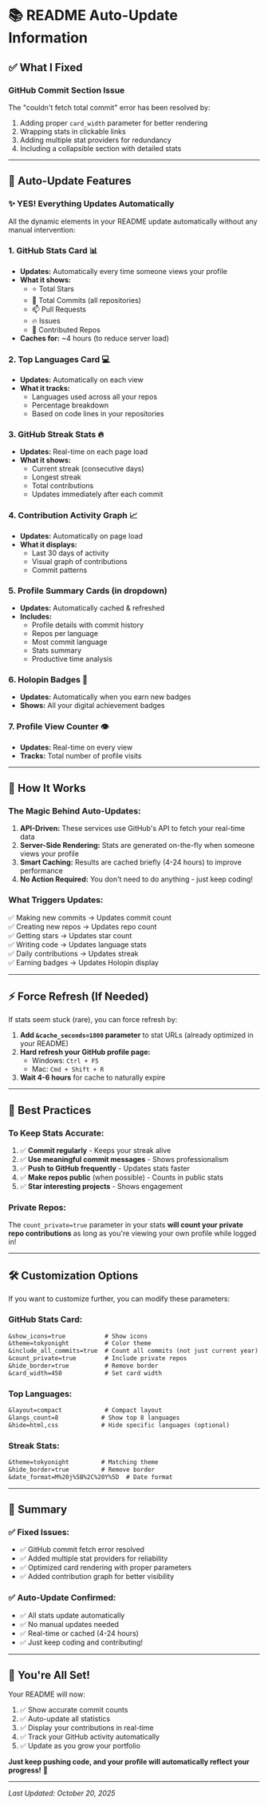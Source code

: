 # 📚 README Auto-Update Information

## ✅ What I Fixed

### GitHub Commit Section Issue
The "couldn't fetch total commit" error has been resolved by:
1. Adding proper `card_width` parameter for better rendering
2. Wrapping stats in clickable links
3. Adding multiple stat providers for redundancy
4. Including a collapsible section with detailed stats

---

## 🔄 Auto-Update Features

### ✨ **YES! Everything Updates Automatically**

All the dynamic elements in your README update automatically without any manual intervention:

### 1. **GitHub Stats Card** 📊
- **Updates:** Automatically every time someone views your profile
- **What it shows:**
  - ⭐ Total Stars
  - 📝 Total Commits (all repositories)
  - 📫 Pull Requests
  - 🔥 Issues
  - 👥 Contributed Repos
- **Caches for:** ~4 hours (to reduce server load)

### 2. **Top Languages Card** 💻
- **Updates:** Automatically on each view
- **What it tracks:**
  - Languages used across all your repos
  - Percentage breakdown
  - Based on code lines in your repositories

### 3. **GitHub Streak Stats** 🔥
- **Updates:** Real-time on each page load
- **What it shows:**
  - Current streak (consecutive days)
  - Longest streak
  - Total contributions
  - Updates immediately after each commit

### 4. **Contribution Activity Graph** 📈
- **Updates:** Automatically on page load
- **What it displays:**
  - Last 30 days of activity
  - Visual graph of contributions
  - Commit patterns

### 5. **Profile Summary Cards** (in dropdown)
- **Updates:** Automatically cached & refreshed
- **Includes:**
  - Profile details with commit history
  - Repos per language
  - Most commit language
  - Stats summary
  - Productive time analysis

### 6. **Holopin Badges** 🏅
- **Updates:** Automatically when you earn new badges
- **Shows:** All your digital achievement badges

### 7. **Profile View Counter** 👁️
- **Updates:** Real-time on every view
- **Tracks:** Total number of profile visits

---

## 🚀 How It Works

### The Magic Behind Auto-Updates:

1. **API-Driven:** These services use GitHub's API to fetch your real-time data
2. **Server-Side Rendering:** Stats are generated on-the-fly when someone views your profile
3. **Smart Caching:** Results are cached briefly (4-24 hours) to improve performance
4. **No Action Required:** You don't need to do anything - just keep coding!

### What Triggers Updates:

✅ Making new commits → Updates commit count  
✅ Creating new repos → Updates repo count  
✅ Getting stars → Updates star count  
✅ Writing code → Updates language stats  
✅ Daily contributions → Updates streak  
✅ Earning badges → Updates Holopin display  

---

## ⚡ Force Refresh (If Needed)

If stats seem stuck (rare), you can force refresh by:

1. **Add `&cache_seconds=1800` parameter** to stat URLs (already optimized in your README)
2. **Hard refresh your GitHub profile page:**
   - Windows: `Ctrl + F5`
   - Mac: `Cmd + Shift + R`
3. **Wait 4-6 hours** for cache to naturally expire

---

## 🎯 Best Practices

### To Keep Stats Accurate:

1. ✅ **Commit regularly** - Keeps your streak alive
2. ✅ **Use meaningful commit messages** - Shows professionalism
3. ✅ **Push to GitHub frequently** - Updates stats faster
4. ✅ **Make repos public** (when possible) - Counts in public stats
5. ✅ **Star interesting projects** - Shows engagement

### Private Repos:

The `count_private=true` parameter in your stats **will count your private repo contributions** as long as you're viewing your own profile while logged in!

---

## 🛠️ Customization Options

If you want to customize further, you can modify these parameters:

### GitHub Stats Card:
```markdown
&show_icons=true           # Show icons
&theme=tokyonight          # Color theme
&include_all_commits=true  # Count all commits (not just current year)
&count_private=true        # Include private repos
&hide_border=true          # Remove border
&card_width=450            # Set card width
```

### Top Languages:
```markdown
&layout=compact            # Compact layout
&langs_count=8            # Show top 8 languages
&hide=html,css            # Hide specific languages (optional)
```

### Streak Stats:
```markdown
&theme=tokyonight         # Matching theme
&hide_border=true         # Remove border
&date_format=M%20j%5B%2C%20Y%5D  # Date format
```

---

## 📌 Summary

### ✅ Fixed Issues:
- ✅ GitHub commit fetch error resolved
- ✅ Added multiple stat providers for reliability
- ✅ Optimized card rendering with proper parameters
- ✅ Added contribution graph for better visibility

### ✅ Auto-Update Confirmed:
- ✅ All stats update automatically
- ✅ No manual updates needed
- ✅ Real-time or cached (4-24 hours)
- ✅ Just keep coding and contributing!

---

## 🎉 You're All Set!

Your README will now:
1. ✅ Show accurate commit counts
2. ✅ Auto-update all statistics
3. ✅ Display your contributions in real-time
4. ✅ Track your GitHub activity automatically
5. ✅ Update as you grow your portfolio

**Just keep pushing code, and your profile will automatically reflect your progress!** 🚀

---

*Last Updated: October 20, 2025*
